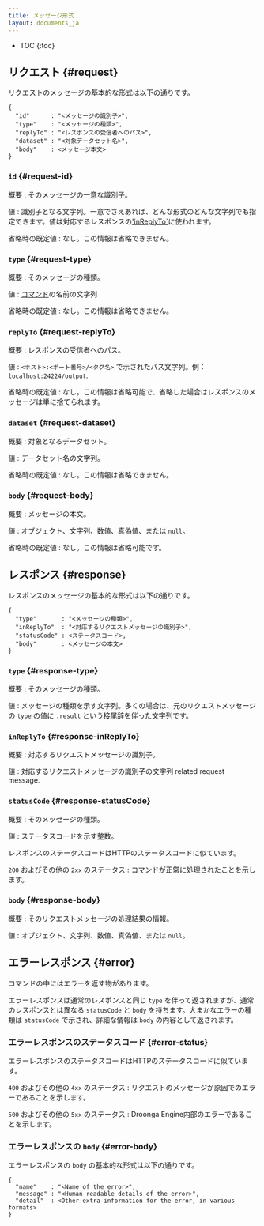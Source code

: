 ```yaml
---
title: メッセージ形式
layout: documents_ja
---
```


* TOC
{:toc}


## リクエスト {#request}

リクエストのメッセージの基本的な形式は以下の通りです。

    {
      "id"      : "<メッセージの識別子>",
      "type"    : "<メッセージの種類>",
      "replyTo" : "<レスポンスの受信者へのパス>",
      "dataset" : "<対象データセット名>",
      "body"    : <メッセージ本文>
    }

### `id` {#request-id}

概要
: そのメッセージの一意な識別子。

値
: 識別子となる文字列。一意でさえあれば、どんな形式のどんな文字列でも指定できます。値は対応するレスポンスの['inReplyTo`](#response-inReplyTo)に使われます。

省略時の既定値
: なし。この情報は省略できません。

### `type` {#request-type}

概要
: そのメッセージの種類。

値
: [コマンド](/ja/reference/commands/)の名前の文字列

省略時の既定値
: なし。この情報は省略できません。

### `replyTo` {#request-replyTo}

概要
: レスポンスの受信者へのパス。

値
: `<ホスト>:<ポート番号>/<タグ名>` で示されたパス文字列。例：`localhost:24224/output`.

省略時の既定値
: なし。この情報は省略可能で、省略した場合はレスポンスのメッセージは単に捨てられます。

### `dataset` {#request-dataset}

概要
: 対象となるデータセット。

値
: データセット名の文字列。

省略時の既定値
: なし。この情報は省略できません。

### `body` {#request-body}

概要
: メッセージの本文。

値
: オブジェクト、文字列、数値、真偽値、または `null`。

省略時の既定値
: なし。この情報は省略可能です。

## レスポンス {#response}

レスポンスのメッセージの基本的な形式は以下の通りです。

    {
      "type"       : "<メッセージの種類>",
      "inReplyTo"  : "<対応するリクエストメッセージの識別子>",
      "statusCode" : <ステータスコード>,
      "body"       : <メッセージの本文>
    }

### `type` {#response-type}

概要
: そのメッセージの種類。

値
: メッセージの種類を示す文字列。多くの場合は、元のリクエストメッセージの `type` の値に `.result` という接尾辞を伴った文字列です。

### `inReplyTo` {#response-inReplyTo}

概要
: 対応するリクエストメッセージの識別子。

値
: 対応するリクエストメッセージの識別子の文字列 related request message.

### `statusCode` {#response-statusCode}

概要
: そのメッセージの種類。

値
: ステータスコードを示す整数。

レスポンスのステータスコードはHTTPのステータスコードに似ています。

`200` およびその他の `2xx` のステータス
: コマンドが正常に処理されたことを示します。

### `body` {#response-body}

概要
: そのリクエストメッセージの処理結果の情報。

値
: オブジェクト、文字列、数値、真偽値、または `null`。


## エラーレスポンス {#error}

コマンドの中にはエラーを返す物があります。

エラーレスポンスは通常のレスポンスと同じ `type` を伴って返されますが、通常のレスポンスとは異なる `statusCode` と `body` を持ちます。大まかなエラーの種類は `statusCode` で示され、詳細な情報は `body` の内容として返されます。

### エラーレスポンスのステータスコード {#error-status}

エラーレスポンスのステータスコードはHTTPのステータスコードに似ています。

`400` およびその他の `4xx` のステータス
: リクエストのメッセージが原因でのエラーであることを示します。

`500` およびその他の `5xx` のステータス
: Droonga Engine内部のエラーであることを示します。

### エラーレスポンスの `body` {#error-body}

エラーレスポンスの `body` の基本的な形式は以下の通りです。

    {
      "name"    : "<Name of the error>",
      "message" : "<Human readable details of the error>",
      "detail"  : <Other extra information for the error, in various formats>
    }
